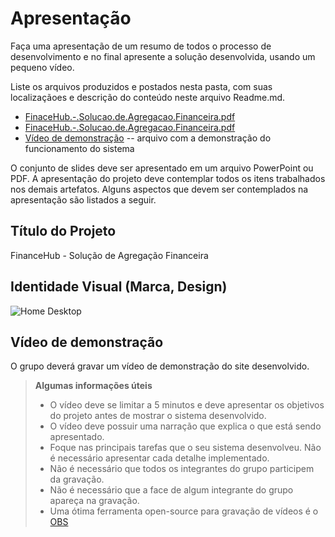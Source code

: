 # Apresentação

Faça uma apresentação de um resumo de todos o processo de desenvolvimento e no final apresente a solução desenvolvida, usando um pequeno vídeo.

Liste os arquivos produzidos e postados nesta pasta, com suas localizaçãoes e descrição do conteúdo neste arquivo Readme.md.


* [FinaceHub.-.Solucao.de.Agregacao.Financeira.pdf](https://github.com/user-attachments/files/17970266/FinaceHub.-.Solucao.de.Agregacao.Financeira.pdf)
* [FinaceHub.-.Solucao.de.Agregacao.Financeira.pdf](https://github.com/user-attachments/files/17970266/FinaceHub.-.Solucao.de.Agregacao.Financeira.pdf)
* [Vídeo de demonstração](./sample-video.mp4) -- arquivo com a demonstração do funcionamento do sistema

O conjunto de slides deve ser apresentado em um arquivo PowerPoint ou PDF. A apresentação do projeto deve contemplar todos os itens trabalhados nos demais artefatos. Alguns aspectos que devem ser contemplados na apresentação são listados a seguir.

## Título do Projeto

FinanceHub - Solução de Agregação Financeira
## Identidade Visual (Marca, Design)

![Home Desktop](https://github.com/user-attachments/assets/095e4ceb-831a-469f-964d-b08ba69ac946)

## Vídeo de demonstração

O grupo deverá gravar um vídeo de demonstração do site desenvolvido.

> **Algumas informações úteis**
> - O vídeo deve se limitar a 5 minutos e deve apresentar os objetivos do projeto antes de mostrar o sistema desenvolvido.
> - O vídeo deve possuir uma narração que explica o que está sendo apresentado.
> - Foque nas principais tarefas que o seu sistema desenvolveu. Não é necessário apresentar cada detalhe implementado.
> - Não é necessário que todos os integrantes do grupo participem da gravação.
> - Não é necessário que a face de algum integrante do grupo apareça na gravação.
> - Uma ótima ferramenta open-source para gravação de vídeos é o [OBS](https://obsproject.com/pt-br/download)

